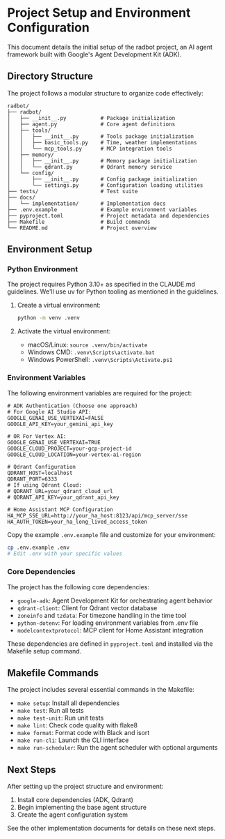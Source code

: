 # Project Setup and Environment Configuration

This document details the initial setup of the radbot project, an AI agent framework built with Google's Agent Development Kit (ADK).

## Directory Structure

The project follows a modular structure to organize code effectively:

```
radbot/
├── radbot/
│   ├── __init__.py           # Package initialization
│   ├── agent.py              # Core agent definitions
│   ├── tools/
│   │   ├── __init__.py       # Tools package initialization 
│   │   ├── basic_tools.py    # Time, weather implementations
│   │   └── mcp_tools.py      # MCP integration tools
│   ├── memory/
│   │   ├── __init__.py       # Memory package initialization
│   │   └── qdrant.py         # Qdrant memory service
│   └── config/
│       ├── __init__.py       # Config package initialization
│       └── settings.py       # Configuration loading utilities
├── tests/                    # Test suite
├── docs/
│   └── implementation/       # Implementation docs
├── .env.example              # Example environment variables
├── pyproject.toml            # Project metadata and dependencies
├── Makefile                  # Build commands
└── README.md                 # Project overview
```

## Environment Setup

### Python Environment

The project requires Python 3.10+ as specified in the CLAUDE.md guidelines. We'll use uv for Python tooling as mentioned in the guidelines.

1. Create a virtual environment:
   ```bash
   python -m venv .venv
   ```

2. Activate the virtual environment:
   - macOS/Linux: `source .venv/bin/activate`
   - Windows CMD: `.venv\Scripts\activate.bat`
   - Windows PowerShell: `.venv\Scripts\Activate.ps1`

### Environment Variables

The following environment variables are required for the project:

```
# ADK Authentication (Choose one approach)
# For Google AI Studio API:
GOOGLE_GENAI_USE_VERTEXAI=FALSE
GOOGLE_API_KEY=your_gemini_api_key

# OR For Vertex AI:
GOOGLE_GENAI_USE_VERTEXAI=TRUE
GOOGLE_CLOUD_PROJECT=your-gcp-project-id
GOOGLE_CLOUD_LOCATION=your-vertex-ai-region

# Qdrant Configuration
QDRANT_HOST=localhost
QDRANT_PORT=6333
# If using Qdrant Cloud:
# QDRANT_URL=your_qdrant_cloud_url
# QDRANT_API_KEY=your_qdrant_api_key

# Home Assistant MCP Configuration
HA_MCP_SSE_URL=http://your_ha_host:8123/api/mcp_server/sse
HA_AUTH_TOKEN=your_ha_long_lived_access_token
```

Copy the example `.env.example` file and customize for your environment:

```bash
cp .env.example .env
# Edit .env with your specific values
```

### Core Dependencies

The project has the following core dependencies:

- `google-adk`: Agent Development Kit for orchestrating agent behavior
- `qdrant-client`: Client for Qdrant vector database
- `zoneinfo` and `tzdata`: For timezone handling in the time tool
- `python-dotenv`: For loading environment variables from .env file
- `modelcontextprotocol`: MCP client for Home Assistant integration

These dependencies are defined in `pyproject.toml` and installed via the Makefile setup command.

## Makefile Commands

The project includes several essential commands in the Makefile:

- `make setup`: Install all dependencies
- `make test`: Run all tests
- `make test-unit`: Run unit tests
- `make lint`: Check code quality with flake8
- `make format`: Format code with Black and isort
- `make run-cli`: Launch the CLI interface
- `make run-scheduler`: Run the agent scheduler with optional arguments

## Next Steps

After setting up the project structure and environment:

1. Install core dependencies (ADK, Qdrant)
2. Begin implementing the base agent structure
3. Create the agent configuration system

See the other implementation documents for details on these next steps.